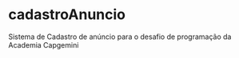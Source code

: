 # cadastroAnuncio
Sistema de Cadastro de anúncio para o desafio de programação da Academia Capgemini
